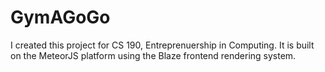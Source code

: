 # GymAGoGo
I created this project for CS 190, Entreprenuership in Computing. 
It is built on the MeteorJS platform using the Blaze frontend 
rendering system. 
